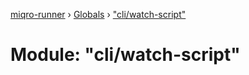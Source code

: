 [miqro-runner](../README.md) › [Globals](../globals.md) › ["cli/watch-script"](_cli_watch_script_.md)

# Module: "cli/watch-script"


